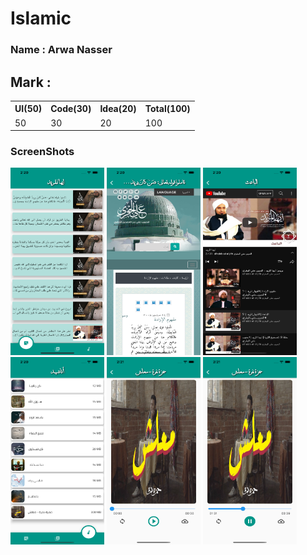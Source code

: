 # Islamic

<div>
  
###  Name : Arwa Nasser


## Mark :

<table>
  <tr>
      <th>UI(50)</td>  
      <th>Code(30)</td>  
      <th>Idea(20)</td>  
      <th>Total(100)</td>  
  </tr>
  <tr>
      <td>50</td>  
      <td>30</td>  
      <td>20</td>  
      <td>100</td>  
  </tr>
<table>
  
  ### ScreenShots
  <div>
    <img src="https://github.com/Eng-Mohamed-Elsayed/Flutter-AppMusic-islamic/blob/master/assets/screenshots/1.png" width="150" height="300">
    <img src="https://github.com/Eng-Mohamed-Elsayed/Flutter-AppMusic-islamic/blob/master/assets/screenshots/2.png" width="150" height="300">
    <img src="https://github.com/Eng-Mohamed-Elsayed/Flutter-AppMusic-islamic/blob/master/assets/screenshots/3.png" width="150" height="300" >
    <img src="https://github.com/Eng-Mohamed-Elsayed/Flutter-AppMusic-islamic/blob/master/assets/screenshots/4.png" width="150" height="300" >
    <img src="https://github.com/Eng-Mohamed-Elsayed/Flutter-AppMusic-islamic/blob/master/assets/screenshots/5.png" width="150" height="300" >
    <img src="https://github.com/Eng-Mohamed-Elsayed/Flutter-AppMusic-islamic/blob/master/assets/screenshots/6.png" width="150" height="300" >
   
  </div>
